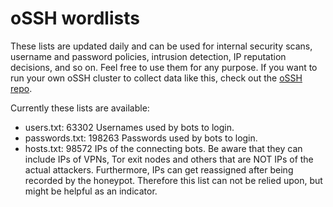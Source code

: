 # oSSH wordlists
These lists are updated daily and can be used for internal security scans, username and password policies, intrusion detection, IP reputation decisions, and so on. Feel free to use them for any purpose. If you want to run your own oSSH cluster to collect data like this, check out the [oSSH repo](https://github.com/toxyl/ossh).  

Currently these lists are available:  
- users.txt: 63302                                                                                                                                                                                                                   Usernames used by bots to login. 
- passwords.txt: 198263                                                                                                                                                                                                                   Passwords used by bots to login. 
- hosts.txt: 98572                                                                                                                                                                                                                   IPs of the connecting bots. Be aware that they can include IPs of VPNs, Tor exit nodes and others that are NOT IPs of the actual attackers. Furthermore, IPs can get reassigned after being recorded by the honeypot. Therefore this list can not be relied upon, but might be helpful as an indicator.

